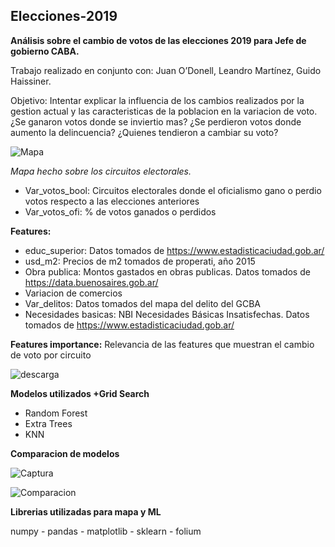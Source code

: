 ## Elecciones-2019

**Análisis sobre el cambio de votos de las elecciones 2019 para Jefe de gobierno CABA.**

Trabajo realizado en conjunto con: Juan O’Donell, Leandro Martínez, Guido Haissiner.


Objetivo: Intentar explicar la influencia de los cambios realizados por la gestion actual y las caracteristicas de la poblacion en la variacion de voto.
¿Se ganaron votos donde se inviertio mas?
¿Se perdieron votos donde aumento la delincuencia?
¿Quienes tendieron a cambiar su voto?


![Mapa](https://user-images.githubusercontent.com/53145526/70205387-9c6d3e80-1702-11ea-88f6-5422cdf4db97.PNG)



*Mapa hecho sobre los circuitos electorales.*


* Var_votos_bool: Circuitos electorales donde el oficialismo gano o perdio votos respecto a las elecciones anteriores
* Var_votos_ofi: % de votos ganados o perdidos

**Features:**

* educ_superior: Datos tomados de https://www.estadisticaciudad.gob.ar/
* usd_m2: Precios de m2 tomados de properati, año 2015
* Obra publica: Montos gastados en obras publicas. Datos tomados de  https://data.buenosaires.gob.ar/
* Variacion de comercios
* Var_delitos: Datos tomados del mapa del delito del GCBA
* Necesidades basicas: NBI Necesidades Básicas Insatisfechas. Datos tomados de https://www.estadisticaciudad.gob.ar/

**Features importance:**
Relevancia de las features que muestran el cambio de voto por circuito

![descarga](https://user-images.githubusercontent.com/53145526/70263637-9a909300-1775-11ea-8018-97a9fb2b6620.png)

**Modelos utilizados +Grid Search**
* Random Forest
* Extra Trees
* KNN

**Comparacion de modelos**

![Captura](https://user-images.githubusercontent.com/53145526/70203021-56ac7800-16fa-11ea-8632-8f29986cb795.PNG)


![Comparacion](https://user-images.githubusercontent.com/53145526/70202796-81e29780-16f9-11ea-88a6-c8f8a0fc1ac4.png)



**Librerias utilizadas para mapa y ML**

numpy - pandas - matplotlib - sklearn - folium


